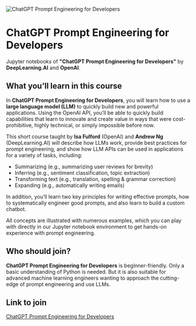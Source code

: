 ![ChatGPT Prompt Engineering for Developers](https://d3f1iyfxxz8i1e.cloudfront.net/courses/course_image/ec1df0a18e82.png)

# ChatGPT Prompt Engineering for Developers
Jupyter notebooks of **"ChatGPT Prompt Engineering for Developers"** by **DeepLearning.AI** and **OpenAI**.

## What you’ll learn in this course

In **ChatGPT Prompt Engineering for Developers**, you will learn how to use a **large language model (LLM)** to quickly build new and powerful applications.  Using the OpenAI API, you’ll be able to quickly build capabilities that learn to innovate and create value in ways that were cost-prohibitive, highly technical, or simply impossible before now.

This short course taught by **Isa Fulford** (OpenAI) and **Andrew Ng** (DeepLearning.AI) will describe how LLMs work, provide best practices for prompt engineering, and show how LLM APIs can be used in applications for a variety of tasks, including:

- Summarizing (e.g., summarizing user reviews for brevity)
- Inferring (e.g., sentiment classification, topic extraction)
- Transforming text (e.g., translation, spelling & grammar correction)
- Expanding (e.g., automatically writing emails)

In addition, you’ll learn two key principles for writing effective prompts, how to systematically engineer good prompts, and also learn to build a custom chatbot. 

All concepts are illustrated with numerous examples, which you can play with directly in our Jupyter notebook environment to get hands-on experience with prompt engineering. 

## Who should join?
**ChatGPT Prompt Engineering for Developers** is beginner-friendly. Only a basic understanding of Python is needed. But it is also suitable for advanced machine learning engineers wanting to approach the cutting-edge of prompt engineering and use LLMs. 

## Link to join
[ChatGPT Prompt Engineering for Developers](https://www.deeplearning.ai/short-courses/chatgpt-prompt-engineering-for-developers/)
